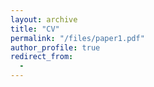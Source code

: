 ```yaml
---
layout: archive
title: "CV"
permalink: "/files/paper1.pdf"
author_profile: true
redirect_from:
  - 
---
```

